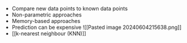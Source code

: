- Compare new data points to known data points
- Non-parametric approaches
- Memory-based approaches
- Prediction can be expensive
![[Pasted image 20240604215638.png]]
- [[k-nearest neighbour (KNN)]]

